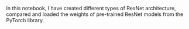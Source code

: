 In this notebook, I have created different types of ResNet architecture, compared and loaded the weights of pre-trained ResNet models from the PyTorch library.
